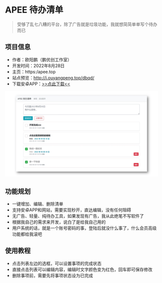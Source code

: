 # APEE 待办清单

> 受够了乱七八糟的平台，除了广告就是垃圾功能，我就想简简单单写个待办而已

## 项目信息

- 作者：欧阳鹏（鹏优创工作室）
- 开发时间：2022年8月28日
- 主页：https:/apee.top
- 站点预览：http://i.ouyangpeng.top/dbqd/
- 下载安卓APP：[>>点此下载<<](https://github.com/oyps/apee-to-do-list/releases/download/1.8.30/com.apee.todolist.apk)

![](img/截图_home.png)

## 功能规划

- 一键增加、编辑、删除清单
- 支持安卓APP和网站，需要实现秒开，直达编辑，没有任何阻碍
- 无广告、轻量、纯待办工具，如果发现有广告，我从此绝笔不写软件了
- 根据我自己的需求来开发，说白了是给我自己用的
- 用户系统的话，就是一个账号密码的事，登陆后就没什么事了，什么会员高级功能都给我滚吧

## 使用教程

- 点击列表左边的选框，可以设置事项的完成状态
- 直接点击列表可以编辑内容，编辑时文字颜色变为红色，回车即可保存修改
- 删除事项前，需要先将事项状态设为已完成